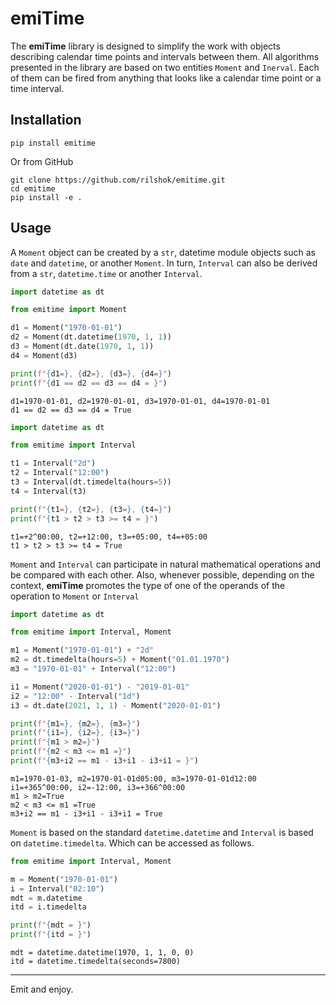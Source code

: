 # emiTime

The __emiTime__ library is designed to simplify the work with objects describing calendar time points and intervals between them.
All algorithms presented in the library are based on two entities `Moment` and `Inerval`.
Each of them can be fired from anything that looks like a calendar time point or a time interval.

## Installation

```
pip install emitime
```

Or from GitHub

```
git clone https://github.com/rilshok/emitime.git
cd emitime
pip install -e .
```

## Usage

A `Moment` object can be created by a `str`, datetime module objects such as `date` and `datetime`, or another `Moment`.
In turn, `Interval` can also be derived from a `str`, `datetime.time` or another `Interval`.

```python
import datetime as dt

from emitime import Moment

d1 = Moment("1970-01-01")
d2 = Moment(dt.datetime(1970, 1, 1))
d3 = Moment(dt.date(1970, 1, 1))
d4 = Moment(d3)

print(f"{d1=}, {d2=}, {d3=}, {d4=}")
print(f"{d1 == d2 == d3 == d4 = }")
```
```
d1=1970-01-01, d2=1970-01-01, d3=1970-01-01, d4=1970-01-01
d1 == d2 == d3 == d4 = True
```

```python
import datetime as dt

from emitime import Interval

t1 = Interval("2d")
t2 = Interval("12:00")
t3 = Interval(dt.timedelta(hours=5))
t4 = Interval(t3)

print(f"{t1=}, {t2=}, {t3=}, {t4=}")
print(f"{t1 > t2 > t3 >= t4 = }")
```
```
t1=+2^00:00, t2=+12:00, t3=+05:00, t4=+05:00
t1 > t2 > t3 >= t4 = True
```

`Moment` and `Interval` can participate in natural mathematical operations and be compared with each other.
Also, whenever possible, depending on the context, __emiTime__ promotes the type of one of the operands of the operation to `Moment` or `Interval`

```python
import datetime as dt

from emitime import Interval, Moment

m1 = Moment("1970-01-01") + "2d"
m2 = dt.timedelta(hours=5) + Moment("01.01.1970")
m3 = "1970-01-01" + Interval("12:00")

i1 = Moment("2020-01-01") - "2019-01-01"
i2 = "12:00" - Interval("1d")
i3 = dt.date(2021, 1, 1) - Moment("2020-01-01")

print(f"{m1=}, {m2=}, {m3=}")
print(f"{i1=}, {i2=}, {i3=}")
print(f"{m1 > m2=}")
print(f"{m2 < m3 <= m1 =}")
print(f"{m3+i2 == m1 - i3+i1 - i3+i1 = }")
```
```
m1=1970-01-03, m2=1970-01-01d05:00, m3=1970-01-01d12:00
i1=+365^00:00, i2=-12:00, i3=+366^00:00
m1 > m2=True
m2 < m3 <= m1 =True
m3+i2 == m1 - i3+i1 - i3+i1 = True
```

`Moment` is based on the standard `datetime.datetime` and `Interval` is based on `datetime.timedelta`. Which can be accessed as follows.

```python
from emitime import Interval, Moment

m = Moment("1970-01-01")
i = Interval("02:10")
mdt = m.datetime
itd = i.timedelta

print(f"{mdt = }")
print(f"{itd = }")
```
```
mdt = datetime.datetime(1970, 1, 1, 0, 0)
itd = datetime.timedelta(seconds=7800)
```


---
Emit and enjoy.
